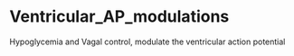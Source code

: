 # Ventricular_AP_modulations
Hypoglycemia and Vagal control, modulate the ventricular action potential
